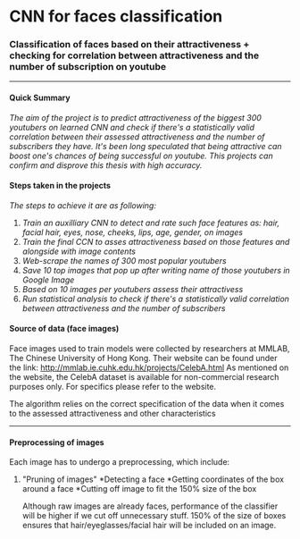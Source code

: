 # CNN for faces classification
### Classification of faces based on their attractiveness + checking for correlation between attractiveness and the number of subscription on youtube

------------------------------------------
#### Quick Summary

*The aim of the project is to predict attractiveness of the biggest 300 youtubers on learned CNN and check if there's a statistically valid correlation between their assessed attractiveness and the number of subscribers they have. It's been long speculated that being attractive can boost one's chances of being successful on youtube. This projects can confirm and disprove this thesis with high accuracy.*

#### Steps taken in the projects

*The steps to achieve it are as following:*

   
   1. *Train an auxilliary CNN to detect and rate such face features as: hair, facial hair, eyes, nose, cheeks, lips, age, gender, on images*
   2. *Train the final CCN to asses attractiveness based on those features and alongside with image contents*
   3. *Web-scrape the names of 300 most popular youtubers*
   4. *Save 10 top images that pop up after writing name of those youtubers in Google Image*
   5. *Based on 10 images per youtubers assess their attractivess*
   6. *Run statistical analysis to check if there's a statistically valid correlation between attractiveness and the number of subscribers*
   
   
#### Source of data (face images)

Face images used to train models were collected by researchers at MMLAB, The Chinese University of Hong Kong.
Their website can be found under the link: http://mmlab.ie.cuhk.edu.hk/projects/CelebA.html
As mentioned on the website, the CelebA dataset is available for non-commercial research purposes only. For specifics please refer to the website.

The algorithm relies on the correct specification of the data when it comes to the assessed attractiveness and other characteristics



-----------------------------------
   
#### Preprocessing of images


Each image has to undergo a preprocessing, which include:


   1. "Pruning of images"
         *Detecting a face
         *Getting coordinates of the box around a face 
         *Cutting off image to fit the 150% size of the box
         
         Although raw images are already faces, performance of the classifier will be higher if we cut off unnecessary stuff. 150% of the size of boxes ensures that hair/eyeglasses/facial hair will be included on an image.
   
   
 




